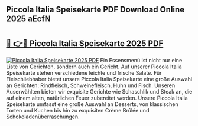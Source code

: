 ## Piccola Italia Speisekarte PDF Download Online 2025 aEcfN

# <h2><a href="http://gcasd3i.nevu.top/?p=Piccola+Italia+Speisekarte">🔗 👉🔴 Piccola Italia Speisekarte 2025 PDF</a></h2>

[![Piccola Italia Speisekarte 2025 PDF](https://i.imgur.com/dBaPXMq.png)](http://gcasd3i.nevu.top/?p=Piccola+Italia+Speisekarte)
Ein Essensmenü ist nicht nur eine Liste von Gerichten, sondern auch ein Gericht. Auf unserer Piccola Italia Speisekarte stehen verschiedene leichte und frische Salate. Für Fleischliebhaber bietet unsere Piccola Italia Speisekarte eine große Auswahl an Gerichten: Rindfleisch, Schweinefleisch, Huhn und Fisch. Unseren Auserwählten bieten wir exquisite Gerichte wie Schaschlik und Steak an, die auf einem alten, natürlichen Feuer zubereitet werden. Unsere Piccola Italia Speisekarte umfasst eine große Auswahl an Desserts, von klassischen Torten und Kuchen bis hin zu exquisiten Crème Brûlée und Schokoladenüberraschungen.
